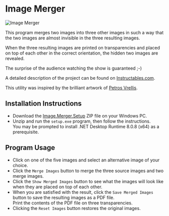 # Image Merger
![Image Merger](https://github.com/GuenterWolf/Image-Merger/blob/master/Images/ImageMerger.gif "Show Merged Images")

This program merges two images into three other images in such a way that the two images are almost invisible in the three resulting images.

When the three resulting images are printed on transparencies and placed on top of each other in the correct orientation, the hidden two images are revealed.

The surprise of the audience watching the show is guaranteed ;-)

A detailed description of the project can be found on [Instructables.com](https://www.instructables.com "Image Merger Project").

This utility was inspired by the brilliant artwork of [Petros Vrellis](http://artof01.com/vrellis/works/AllAndOne.html "Out of All Things One, and Out of One All Things").
## Installation Instructions
* Download the [Image.Merger.Setup](https://github.com/GuenterWolf/Image-Merger/releases/download/v1.0.0/Image.Merger.Setup.zip) ZIP file on your Windows PC.
* Unzip and run the `setup.exe` program, then follow the instructions.  
  You may be prompted to install .NET Desktop Runtime 8.0.8 (x64) as a prerequisite.
## Program Usage
* Click on one of the five images and select an alternative image of your choice.
* Click the `Merge Images` button to merge the three source images and two merge images.
* Click the `Show Merged Images` button to see what the images will look like when they are placed on top of each other.
* When you are satisfied with the result, click the `Save Merged Images` button to save the resulting images as a PDF file.  
  Print the contents of the PDF file on three transparencies.
* Clicking the `Reset Images` button restores the original images.
